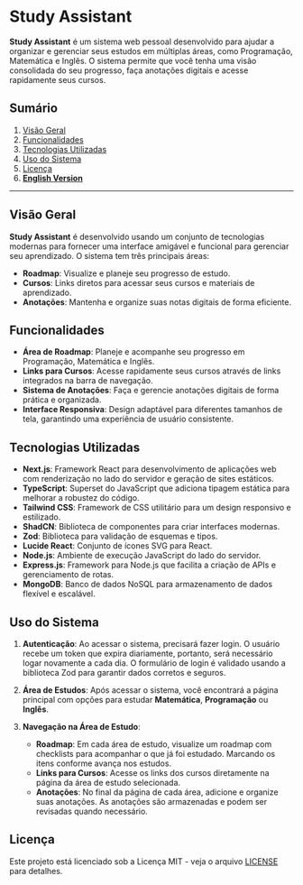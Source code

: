 # Study Assistant

**Study Assistant** é um sistema web pessoal desenvolvido para ajudar a organizar e gerenciar seus estudos em múltiplas áreas, como Programação, Matemática e Inglês. O sistema permite que você tenha uma visão consolidada do seu progresso, faça anotações digitais e acesse rapidamente seus cursos.

## Sumário

1. [Visão Geral](#visão-geral)
2. [Funcionalidades](#funcionalidades)
3. [Tecnologias Utilizadas](#tecnologias-utilizadas)
4. [Uso do Sistema](#uso-do-sistema)
5. [Licença](#licença)
6. **[English Version](README.en.md)**

---

## Visão Geral

**Study Assistant** é desenvolvido usando um conjunto de tecnologias modernas para fornecer uma interface amigável e funcional para gerenciar seu aprendizado. O sistema tem três principais áreas:

- **Roadmap**: Visualize e planeje seu progresso de estudo.
- **Cursos**: Links diretos para acessar seus cursos e materiais de aprendizado.
- **Anotações**: Mantenha e organize suas notas digitais de forma eficiente.

## Funcionalidades

- **Área de Roadmap**: Planeje e acompanhe seu progresso em Programação, Matemática e Inglês.
- **Links para Cursos**: Acesse rapidamente seus cursos através de links integrados na barra de navegação.
- **Sistema de Anotações**: Faça e gerencie anotações digitais de forma prática e organizada.
- **Interface Responsiva**: Design adaptável para diferentes tamanhos de tela, garantindo uma experiência de usuário consistente.

## Tecnologias Utilizadas

- **Next.js**: Framework React para desenvolvimento de aplicações web com renderização no lado do servidor e geração de sites estáticos.
- **TypeScript**: Superset do JavaScript que adiciona tipagem estática para melhorar a robustez do código.
- **Tailwind CSS**: Framework de CSS utilitário para um design responsivo e estilizado.
- **ShadCN**: Biblioteca de componentes para criar interfaces modernas.
- **Zod**: Biblioteca para validação de esquemas e tipos.
- **Lucide React**: Conjunto de ícones SVG para React.
- **Node.js**: Ambiente de execução JavaScript do lado do servidor.
- **Express.js**: Framework para Node.js que facilita a criação de APIs e gerenciamento de rotas.
- **MongoDB**: Banco de dados NoSQL para armazenamento de dados flexível e escalável.

## Uso do Sistema

1. **Autenticação**: Ao acessar o sistema, precisará fazer login. O usuário recebe um token que expira diariamente, portanto, será necessário logar novamente a cada dia. O formulário de login é validado usando a biblioteca Zod para garantir dados corretos e seguros.

2. **Área de Estudos**: Após acessar o sistema, você encontrará a página principal com opções para estudar **Matemática**, **Programação** ou **Inglês**.

3. **Navegação na Área de Estudo**:
   - **Roadmap**: Em cada área de estudo, visualize um roadmap com checklists para acompanhar o que já foi estudado. Marcando os itens conforme avança nos estudos.
   - **Links para Cursos**: Acesse os links dos cursos diretamente na página da área de estudo selecionada.
   - **Anotações**: No final da página de cada área, adicione e organize suas anotações. As anotações são armazenadas e podem ser revisadas quando necessário.

## Licença

Este projeto está licenciado sob a Licença MIT - veja o arquivo [LICENSE](LICENSE) para detalhes.
